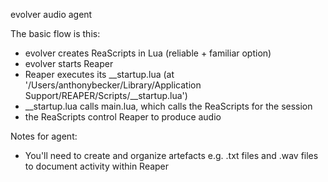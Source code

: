 evolver
audio agent

The basic flow is this:
- evolver creates ReaScripts in Lua (reliable + familiar option)
- evolver starts Reaper
- Reaper executes its __startup.lua (at '/Users/anthonybecker/Library/Application Support/REAPER/Scripts/__startup.lua')
- __startup.lua calls main.lua, which calls the ReaScripts for the session
- the ReaScripts control Reaper to produce audio

Notes for agent:
- You'll need to create and organize artefacts e.g. .txt files and .wav files to document activity within Reaper
